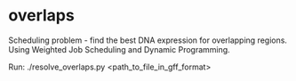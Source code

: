 # overlaps

Scheduling problem - find the best DNA expression for overlapping regions.
Using Weighted Job Scheduling and Dynamic Programming.

Run: ./resolve_overlaps.py <path_to_file_in_gff_format>

